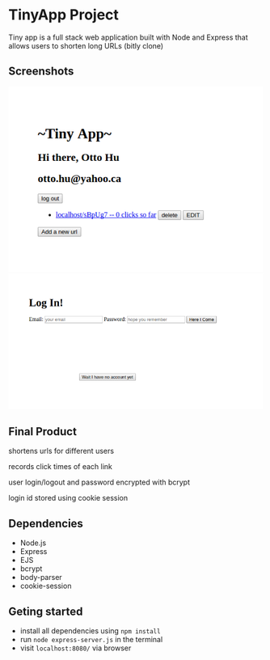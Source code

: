 # TinyApp Project

Tiny app is a full stack web application built with Node and Express that allows users to shorten long URLs (bitly clone)

## Screenshots
![main page](/screenshots/1.png)
![login page](/screenshots/2.png)

## Final Product

shortens urls for different users

records click times of each link

user login/logout and password encrypted with bcrypt

login id stored using cookie session

## Dependencies

- Node.js
- Express
- EJS
- bcrypt
- body-parser
- cookie-session

## Geting started

- install all dependencies using `npm install`
- run `node express-server.js` in the terminal
- visit `localhost:8080/` via browser
